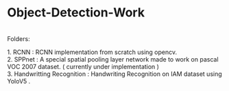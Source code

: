 # Object-Detection-Work
<br>
Folders:
<p>
<p>
1. RCNN :  RCNN implementation from scratch using opencv. <br>
2. SPPnet : A special spatial pooling layer network made to work on pascal VOC 2007 dataset. ( currently under implementation ) <br>
3. Handwritting Recognition : Handwriting Recognition on IAM dataset using YoloV5 . <br>
